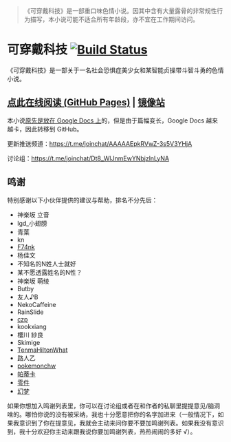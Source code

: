 >《可穿戴科技》是一部重口味色情小说。因其中含有大量露骨的非常规性行为描写，本小说可能不适合所有年龄段，亦不宜在工作期间访问。

# 可穿戴科技 [![Build Status](https://travis-ci.org/SCLeoX/Wearable-Technology.svg?branch=master)](https://travis-ci.org/SCLeoX/Wearable-Technology)
《可穿戴科技》是一部关于一名社会恐惧症美少女和某智能贞操带斗智斗勇的色情小说。

## [点此在线阅读 (GitHub Pages)](https://scleox.github.io/Wearable-Technology/) | [镜像站](https://wt.0x77.cf/)

本小说[原先是放在 Google Docs 上](https://docs.google.com/document/d/1Pp5CtO8c77DnWGqbXg-3e7w9Q3t88P35FOl6iIJvMfo/edit?usp=sharing)的，但是由于篇幅变长，Google Docs 越来越卡，因此转移到 GitHub。

更新推送频道：https://t.me/joinchat/AAAAAEpkRVwZ-3s5V3YHjA

讨论组：https://t.me/joinchat/Dt8_WlJnmEwYNbjzlnLyNA

## 鸣谢
特别感谢以下小伙伴提供的建议与帮助，排名不分先后：

- 神楽坂 立音
- lgd_小翅膀
- 青葉
- kn
- [F74nk](https://t.me/F74nk_K)
- 杨佳文
- 不知名的N姓人士就好
- 某不愿透露姓名的N性？
- 神楽坂 萌绫
- Butby
- 友人♪B
- NekoCaffeine
- RainSlide
- [czp](https://www.hiczp.com)
- kookxiang
- 櫻川 紗良
- Skimige
- [TenmaHiltonWhat](https://tenmahw.com)
- 路人乙
- [pokemonchw](https://github.com/pokemonchw)
- [帕蒂卡](https://github.com/Patika-ailemait)
- [零件](https://nekosc.com)
- [幻梦](https://t.me/HuanmengQwQ)

如果你想加入鸣谢列表里，你可以在讨论组或者在和作者的私聊里提提意见/脑洞啥的。哪怕你说的没有被采纳，我也十分愿意把你的名字加进来（一般情况下，如果我意识到了你在提意见，我就会主动来问你要不要加鸣谢列表。如果我没有意识到，我十分欢迎你主动来跟我说你要加鸣谢列表，热热闹闹的多好 √）。
